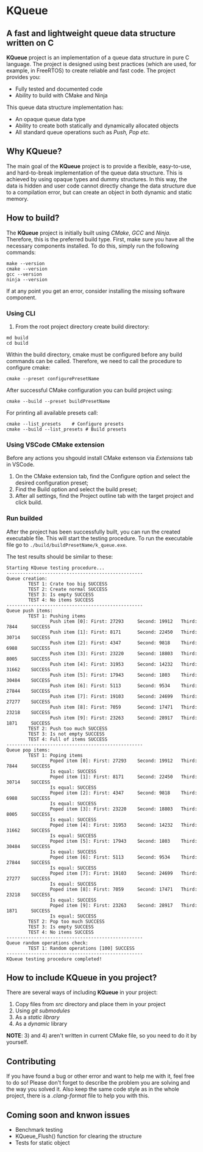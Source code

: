 # KQueue

## A fast and lightweight queue data structure written on C

**KQueue** project is an implementation of a queue data structure in pure C language. The project is designed using best practices (which are used, for example, in FreeRTOS) to create reliable and fast code. The project provides you:

* Fully tested and documented code
* Ability to build with CMake and Ninja

This queue data structure implementation has:

* An opaque queue data type
* Ability to create both statically and dynamically allocated objects
* All standard queue operations such as *Push, Pop etc.*

## Why KQueue?

The main goal of the **KQueue** project is to provide a flexible, easy-to-use, and hard-to-break implementation of the queue data structure. This is achieved by using opaque types and dummy structures. In this way, the data is hidden and user code cannot directly change the data structure due to a compilation error, but can create an object in both dynamic and static memory.

## How to build?

The **KQueue** project is initially built using *CMake*, *GCC* and *Ninja*. Therefore, this is the preferred build type. First, make sure you have all the necessary components installed. To do this, simply run the following commands:

```shell
make --version
cmake --version
gcc --version
ninja --version
```

If at any point you get an error, consider installing the missing software component.

### Using CLI

1) From the root project directory create build directory:

```shell
md build
cd build
```

Within the build directory, cmake must be configured before any build commands can be called. Therefore, we need to call the procedure to configure cmake:

```shell
cmake --preset configurePresetName
```

After successful CMake configuration you can build project using:

```shell
cmake --build --preset buildPresetName
```

For printing all available presets call:

```shell
cmake --list_presets    # Configure presets
cmake --build --list_presets # Build presets
```

### Using VSCode CMake extension

Before any actions you shgould install CMake extenson via *Extensions* tab in VSCode.

1) On the CMake extension tab, find the Configure option and select the desired configuration preset;
2) Find the Build option and select the build preset;
3) After all settings, find the Project outline tab with the target project and click build.

### Run builded

After the project has been successfully built, you can run the created executable file. This will start the testing procedure. To run the executable file go to `./build/buildPresetName/k_queue.exe`.

The test results should be similar to these:

```shell
Starting KQueue testing procedure...
--------------------------------------------------
Queue creation:
        TEST 1: Crate too big SUCCESS
        TEST 2: Create normal SUCCESS
        TEST 3: Is empty SUCCESS
        TEST 4: No items SUCCESS
--------------------------------------------------
Queue push items:
        TEST 1: Pushing items
                Push item [0]: First: 27293     Second: 19912   Third: 7844     SUCCESS
                Push item [1]: First: 8171      Second: 22450   Third: 30714    SUCCESS
                Push item [2]: First: 4347      Second: 9818    Third: 6988     SUCCESS
                Push item [3]: First: 23220     Second: 18803   Third: 8005     SUCCESS
                Push item [4]: First: 31953     Second: 14232   Third: 31662    SUCCESS
                Push item [5]: First: 17943     Second: 1803    Third: 30484    SUCCESS
                Push item [6]: First: 5113      Second: 9534    Third: 27844    SUCCESS
                Push item [7]: First: 19103     Second: 24699   Third: 27277    SUCCESS
                Push item [8]: First: 7059      Second: 17471   Third: 23218    SUCCESS
                Push item [9]: First: 23263     Second: 28917   Third: 1871     SUCCESS
        TEST 2: Push too much SUCCESS
        TEST 3: Is not empty SUCCESS
        TEST 4: Full of items SUCCESS
--------------------------------------------------
Queue pop items:
        TEST 1: Poping items 
                Poped item [0]: First: 27293    Second: 19912   Third: 7844     SUCCESS
                Is equal: SUCCESS
                Poped item [1]: First: 8171     Second: 22450   Third: 30714    SUCCESS
                Is equal: SUCCESS
                Poped item [2]: First: 4347     Second: 9818    Third: 6988     SUCCESS
                Is equal: SUCCESS
                Poped item [3]: First: 23220    Second: 18803   Third: 8005     SUCCESS
                Is equal: SUCCESS
                Poped item [4]: First: 31953    Second: 14232   Third: 31662    SUCCESS
                Is equal: SUCCESS
                Poped item [5]: First: 17943    Second: 1803    Third: 30484    SUCCESS
                Is equal: SUCCESS
                Poped item [6]: First: 5113     Second: 9534    Third: 27844    SUCCESS
                Is equal: SUCCESS
                Poped item [7]: First: 19103    Second: 24699   Third: 27277    SUCCESS
                Is equal: SUCCESS
                Poped item [8]: First: 7059     Second: 17471   Third: 23218    SUCCESS
                Is equal: SUCCESS
                Poped item [9]: First: 23263    Second: 28917   Third: 1871     SUCCESS
                Is equal: SUCCESS
        TEST 2: Pop too much SUCCESS
        TEST 3: Is empty SUCCESS
        TEST 4: No items SUCCESS
--------------------------------------------------
Queue random operations check:
        TEST 1: Random operations [100] SUCCESS
--------------------------------------------------
KQueue testing procedure completed!
```

## How to include **KQueue** in you project?

There are several ways of including **KQueue** in your project:

1) Copy files from *src* directory and place them in your project
2) Using *git submodules*
3) As a *static library*
4) As a *dynamic* library

**NOTE**: 3) and 4) aren't written in current CMake file, so you need to do it by yourself.

## Contributing

If you have found a bug or other error and want to help me with it, feel free to do so! Please don't forget to describe the problem you are solving and the way you solved it. Also keep the same code style as in the whole project, there is a *.clang-format* file to help you with this.

## Coming soon and knwon issues

* Benchmark testing
* KQueue_Flush() function for clearing the structure
* Tests for static object
